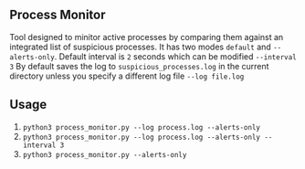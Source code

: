 ## Process Monitor
Tool designed to minitor active processes by comparing them against an integrated list of suspicious processes.
It has two modes `default` and `--alerts-only`. 
Default interval is `2` seconds which can be modified `--interval 3`
By default saves the log to `suspicious_processes.log` in the current directory unless you specify a different log file `--log file.log`

## Usage
1. `python3 process_monitor.py --log process.log --alerts-only` 
2. `python3 process_monitor.py --log process.log --alerts-only --interval 3`
3. `python3 process_monitor.py --alerts-only` 

